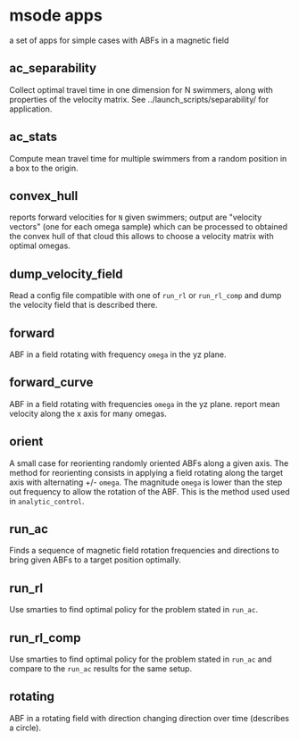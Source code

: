 # msode apps

a set of apps for simple cases with ABFs in a magnetic field

## ac_separability

Collect optimal travel time in one dimension for N swimmers, along with properties of the velocity matrix.
See ../launch_scripts/separability/ for application.

## ac_stats

Compute mean travel time for multiple swimmers from a random position in a box to the origin.

## convex_hull

reports forward velocities for `N` given swimmers; 
output are "velocity vectors" (one for each omega sample) which can be processed to obtained the convex hull of that cloud 
this allows to choose a velocity matrix with optimal omegas.

## dump_velocity_field

Read a config file compatible with one of ``run_rl`` or ``run_rl_comp`` and dump the velocity field that is described there. 

## forward

ABF in a field rotating with frequency `omega` in the yz plane.

## forward_curve

ABF in a field rotating with frequencies `omega` in the yz plane.
report mean velocity along the x axis for many omegas.

## orient

A small case for reorienting randomly oriented ABFs along a given axis.
The method for reorienting consists in applying a field rotating along the target axis with alternating +/- `omega`.
The magnitude `omega` is lower than the step out frequency to allow the rotation of the ABF.
This is the method used used in `analytic_control`.

## run_ac

Finds a sequence of magnetic field rotation frequencies and directions to bring given ABFs to a target position optimally.

## run_rl

Use smarties to find optimal policy for the problem stated in `run_ac`.

## run_rl_comp

Use smarties to find optimal policy for the problem stated in `run_ac` and compare to the `run_ac` results for the same setup.

## rotating

ABF in a rotating field with direction changing direction over time (describes a circle).

